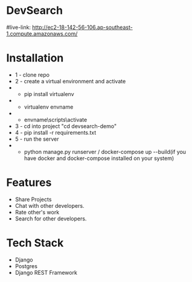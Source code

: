 # DevSearch
#live-link: http://ec2-18-142-56-106.ap-southeast-1.compute.amazonaws.com/
# Installation
- 1 - clone repo
- 2 - create a virtual environment and activate
- - pip install virtualenv
- - virtualenv envname
- - envname\scripts\activate
- 3 - cd into project "cd devsearch-demo"
- 4 - pip install -r requirements.txt
- 5 - run the server
- - python manage.py runserver / docker-compose up --build(if you have docker and docker-compose installed on your system)

# Features
- Share Projects
- Chat with other developers.
- Rate other's work
- Search for other developers.

# Tech Stack
- Django
- Postgres
- Django REST Framework
